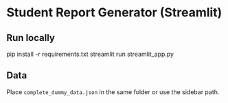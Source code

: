# Student Report Generator (Streamlit)

## Run locally
pip install -r requirements.txt
streamlit run streamlit_app.py

## Data
Place `complete_dummy_data.json` in the same folder or use the sidebar path.
